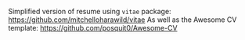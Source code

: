 Simplified version of resume using `vitae` package: https://github.com/mitchelloharawild/vitae
As well as the Awesome CV template: https://github.com/posquit0/Awesome-CV
